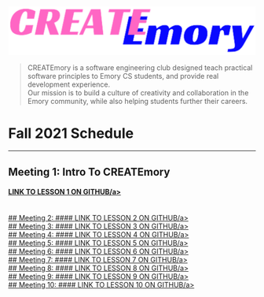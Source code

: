 [![CREATEmory Logo](./logo.png)](https://www.createmory.com/)
> CREATEmory is a software engineering club designed teach practical software principles to Emory CS students, and provide real development experience.   
> Our mission is to build a culture of creativity and collaboration in the Emory community, while also helping students further their careers.

# Fall 2021 Schedule 
-----

## Meeting 1: Intro To CREATEmory

#### <a href="https://github.com/CREATEmory/CLASS-1-Intro-To-CREATEmory" target="_blank">LINK TO LESSON 1 ON GITHUB/a>

<br/>
## Meeting 2:
#### <a href="" target="_blank">LINK TO LESSON 2 ON GITHUB/a>

<br/>
## Meeting 3:
#### <a href="" target="_blank">LINK TO LESSON 3 ON GITHUB/a>

<br/>
## Meeting 4:
#### <a href="" target="_blank">LINK TO LESSON 4 ON GITHUB/a>

<br/>
## Meeting 5:
#### <a href="" target="_blank">LINK TO LESSON 5 ON GITHUB/a>

<br/>
## Meeting 6:
#### <a href="" target="_blank">LINK TO LESSON 6 ON GITHUB/a>

<br/>
## Meeting 7:
#### <a href="" target="_blank">LINK TO LESSON 7 ON GITHUB/a>

<br/>
## Meeting 8:
#### <a href="" target="_blank">LINK TO LESSON 8 ON GITHUB/a>

<br/>
## Meeting 9:
#### <a href="" target="_blank">LINK TO LESSON 9 ON GITHUB/a>

<br/>
## Meeting 10:
#### <a href="" target="_blank">LINK TO LESSON 10 ON GITHUB/a>
